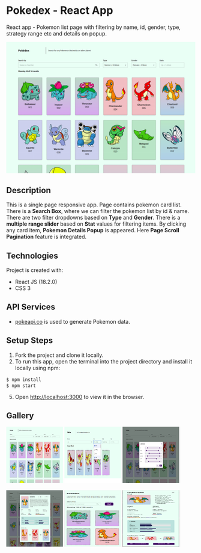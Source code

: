 # Pokedex - React App
React app - Pokemon list page with filtering by name, id, gender, type, strategy range etc and details on popup.

![Screenshot](https://github.com/aniketmazumdar/pokedex-react/blob/main/src/assets/img/desktop.png?raw=true)

## Description
This is a single page responsive app. Page contains pokemon card list. There is a **Search Box**, where we can filter the pokemon list by id & name. There are two filter dropdowns based on **Type** and **Gender**. There is a **multiple range slider** based on **Stat** values for filtering items. By clicking any card item, **Pokemon Details Popup** is appeared. Here **Page Scroll Pagination** feature is integrated.


## Technologies
Project is created with:
* React JS (18.2.0)
* CSS 3


## API Services
* [pokeapi.co](https://pokeapi.co/api/v2/) is used to generate Pokemon data.



## Setup Steps
1. Fork the project and clone it locally.
2. To run this app, open the terminal into the project directory and install it locally using npm:

```
$ npm install
$ npm start
```
5. Open [http://localhost:3000](http://localhost:3000) to view it in the browser.


## Gallery
<div style="float:left">
<img src="https://github.com/aniketmazumdar/pokedex-react/blob/main/src/assets/img/desktop.png?raw=true" width="30%" height="150" style="margin-bottom:1rem">
<img src="https://github.com/aniketmazumdar/pokedex-react/blob/main/src/assets/img/desktop-2.png?raw=true" width="30%" height="150" style="margin-bottom:1rem">
<img src="https://github.com/aniketmazumdar/pokedex-react/blob/main/src/assets/img/desktop-3.png?raw=true" width="30%" height="150" style="margin-bottom:1rem">
<img src="https://github.com/aniketmazumdar/pokedex-react/blob/main/src/assets/img/desktop-4.png?raw=true" width="30%" height="150" style="margin-bottom:1rem">
<img src="https://github.com/aniketmazumdar/pokedex-react/blob/main/src/assets/img/mobile-1.png?raw=true" width="30%" height="150" style="margin-bottom:1rem">
<img src="https://github.com/aniketmazumdar/pokedex-react/blob/main/src/assets/img/mobile-2.png?raw=true" width="30%" height="150" style="margin-bottom:1rem">
</div>

